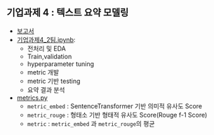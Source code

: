   ## 기업과제 4 : 텍스트 요약 모델링
  - [보고서](https://github.com/crosstar1228/wanted_pre_onboarding/blob/main/%5BWanted%5D%EA%B8%B0%EC%97%85%EA%B3%BC%EC%A0%9C4_%EB%89%B4%EC%8A%A4%EA%B8%B0%EC%82%AC%EC%9A%94%EC%95%BD%EB%AA%A8%EB%8D%B8%EB%A7%81/Report/%EA%B8%B0%EC%97%85%EA%B3%BC%EC%A0%9C4_2%ED%8C%80_%EB%A5%98%EC%A0%9C%EC%84%B1_%EA%B0%9C%EC%9D%B8%EB%B3%B4%EA%B3%A0%EC%84%9C.pdf)
  - [기업과제4_2팀.ipynb](https://github.com/crosstar1228/wanted_pre_onboarding/blob/main/%5BWanted%5D%EA%B8%B0%EC%97%85%EA%B3%BC%EC%A0%9C4_%EB%89%B4%EC%8A%A4%EA%B8%B0%EC%82%AC%EC%9A%94%EC%95%BD%EB%AA%A8%EB%8D%B8%EB%A7%81/%EA%B8%B0%EC%97%85%EA%B3%BC%EC%A0%9C4_2%ED%8C%80.ipynb): 
    - 전처리 및 EDA
    - Train,validation
    - hyperparameter tuning 
    - metric 개발
    - metric 기반 testing
    - 요약 결과 분석
  - [metrics.py](https://github.com/crosstar1228/wanted_pre_onboarding/blob/main/%5BWanted%5D%EA%B8%B0%EC%97%85%EA%B3%BC%EC%A0%9C4_%EB%89%B4%EC%8A%A4%EA%B8%B0%EC%82%AC%EC%9A%94%EC%95%BD%EB%AA%A8%EB%8D%B8%EB%A7%81/metrics.py)
    - `metric_embed` : SentenceTransformer 기반 의미적 유사도 Score
    - `metric_rouge` : 형태소 기반 형태적 유사도 Score(Rouge f-1 Score)
    - `metric` : `metric_embed` 과 `metric_rouge`의 평균